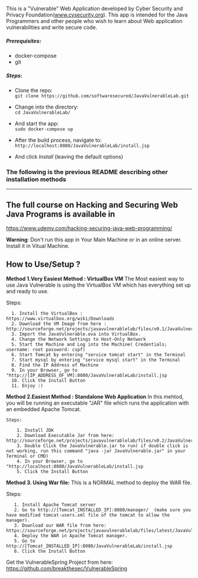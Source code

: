 This is a "Vulnerable" Web Application developed by Cyber Security and Privacy Foundation(www.cysecurity.org). This app is intended for the Java Programmers and other people who wish to learn about Web application vulnerabilities and write secure code.

##### Prerequisites:
- docker-compose
- git

##### Steps:
- Clone the repo:<br>`git clone https://github.com/softwaresecured/JavaVulnerableLab.git`

- Change into the directory:<br>`cd JavaVulnerableLab/`

- And start the app:<br> `sudo docker-compose up`

- After the build process, navigate to:<br>
`http://localhost:8080/JavaVulnerableLab/install.jsp`

- And click *Install* (leaving the default options)<br>




### The following is the previous README describing other installation methods

----------------------------------
The full course on Hacking and Securing Web Java Programs is available in
-----------------------------------
https://www.udemy.com/hacking-securing-java-web-programming/

**Warning**: Don't run this app in Your Main Machine or in  an online server.  Install it in Vitual Machine.


How to Use/Setup ?
-------------

**Method 1.Very Easiest Method : VirtualBox VM**
  The Most easiest way to use Java Vulnerable is using the VirtualBox VM which has everything set up and ready to use.

  Steps:

      1. Install the VirtualBox : https://www.virtualbox.org/wiki/Downloads
      2. Download the VM Image from here : http://sourceforge.net/projects/javavulnerablelab/files/v0.1/JavaVulnerableLab.ova/download
      3. Import the JavaVulnerable.ova into VirtualBox.
      4. Change the Network Settings to Host-Only Network
      5. Start the Machine and Log into the Machine( Credentials; username: root password: cspf)
      6. Start Tomcat by entering "service tomcat start" in the Terminal
      7. Start mysql by entering "service mysql start" in the Terminal
      8. Find the IP Address of Machine
      9. In your Browser, go to "http://[IP_ADDRESS_OF_VM]:8080/JavaVulnerableLab/install.jsp
      10. Click the Install Button
      11. Enjoy :)

**Method 2.Easiest Method : Standalone Web Application**
  In this mehtod, you will be running an executable "JAR" file which runs the application with an embedded Apache Tomcat.

    Steps:

        1. Install JDK
        2. Download Executable Jar from here: http://sourceforge.net/projects/javavulnerablelab/files/v0.2/JavaVulnerableLab.jar/download
        3. Double Click the JavaVulnerable.jar to run( if double click is not working, run this command "java -jar JavaVulnerable.jar" in your Terminal or CMD)
        4. In your Browser, go to "http://localhost:8080/JavaVulnerableLab/install.jsp
        5. Click the Install Button

**Method 3. Using War file:**
  This is a NORMAL method to deploy the WAR file.

  Steps:

       1. Install Apache Tomcat server
       2. Go to http://[Tomcat_INSTALLED_IP]:8080/manager/  (make sure you have modified tomcat-users.xml file of the tomcat to allow the manager).
       3. Download our WAR file from here: https://sourceforge.net/projects/javavulnerablelab/files/latest/JavaVulnerableLab.war/download
       4. Deploy the WAR in Apache Tomcat manager.
       5. Go to http://[Tomcat_INSTALLED_IP]:8080/JavaVulnerableLab/install.jsp
       6. Click the Install Button


Get the VulnerableSpring Project from here:
https://github.com/breakthesec/VulnerableSpring
